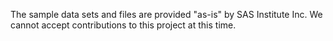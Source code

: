The sample data sets and files are provided "as-is" by SAS Institute Inc. We cannot accept contributions to this project at this time.
